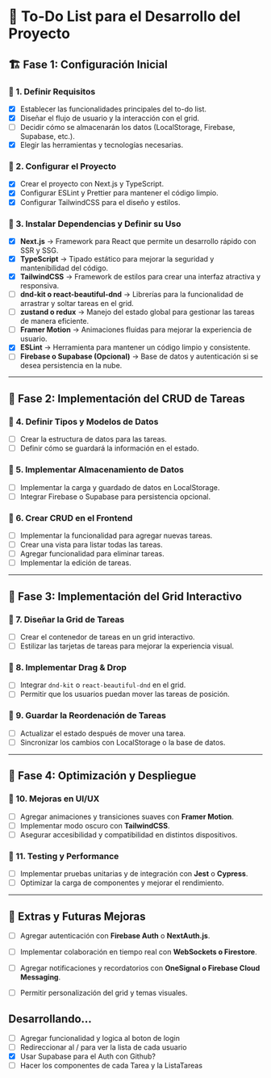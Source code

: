 # 📌 To-Do List para el Desarrollo del Proyecto

## 🏗️ Fase 1: Configuración Inicial
### 🔹 1. Definir Requisitos
- [x] Establecer las funcionalidades principales del to-do list.
- [x] Diseñar el flujo de usuario y la interacción con el grid.
- [ ] Decidir cómo se almacenarán los datos (LocalStorage, Firebase, Supabase, etc.).
- [x] Elegir las herramientas y tecnologías necesarias.

### 🔹 2. Configurar el Proyecto
- [x] Crear el proyecto con Next.js y TypeScript.
- [x] Configurar ESLint y Prettier para mantener el código limpio.
- [x] Configurar TailwindCSS para el diseño y estilos.

### 🔹 3. Instalar Dependencias y Definir su Uso
- [x] **Next.js** → Framework para React que permite un desarrollo rápido con SSR y SSG.
- [x] **TypeScript** → Tipado estático para mejorar la seguridad y mantenibilidad del código.
- [x] **TailwindCSS** → Framework de estilos para crear una interfaz atractiva y responsiva.
- [ ] **dnd-kit o react-beautiful-dnd** → Librerías para la funcionalidad de arrastrar y soltar tareas en el grid.
- [ ] **zustand o redux** → Manejo del estado global para gestionar las tareas de manera eficiente.
- [ ] **Framer Motion** → Animaciones fluidas para mejorar la experiencia de usuario.
- [x] **ESLint** → Herramienta para mantener un código limpio y consistente.
- [ ] **Firebase o Supabase (Opcional)** → Base de datos y autenticación si se desea persistencia en la nube.

---

## 📝 Fase 2: Implementación del CRUD de Tareas
### 🔹 4. Definir Tipos y Modelos de Datos
- [ ] Crear la estructura de datos para las tareas.
- [ ] Definir cómo se guardará la información en el estado.

### 🔹 5. Implementar Almacenamiento de Datos
- [ ] Implementar la carga y guardado de datos en LocalStorage.
- [ ] Integrar Firebase o Supabase para persistencia opcional.

### 🔹 6. Crear CRUD en el Frontend
- [ ] Implementar la funcionalidad para agregar nuevas tareas.
- [ ] Crear una vista para listar todas las tareas.
- [ ] Agregar funcionalidad para eliminar tareas.
- [ ] Implementar la edición de tareas.

---

## 🎨 Fase 3: Implementación del Grid Interactivo
### 🔹 7. Diseñar la Grid de Tareas
- [ ] Crear el contenedor de tareas en un grid interactivo.
- [ ] Estilizar las tarjetas de tareas para mejorar la experiencia visual.

### 🔹 8. Implementar Drag & Drop
- [ ] Integrar `dnd-kit` o `react-beautiful-dnd` en el grid.
- [ ] Permitir que los usuarios puedan mover las tareas de posición.

### 🔹 9. Guardar la Reordenación de Tareas
- [ ] Actualizar el estado después de mover una tarea.
- [ ] Sincronizar los cambios con LocalStorage o la base de datos.

---

## 🚀 Fase 4: Optimización y Despliegue
### 🔹 10. Mejoras en UI/UX
- [ ] Agregar animaciones y transiciones suaves con **Framer Motion**.
- [ ] Implementar modo oscuro con **TailwindCSS**.
- [ ] Asegurar accesibilidad y compatibilidad en distintos dispositivos.

### 🔹 11. Testing y Performance
- [ ] Implementar pruebas unitarias y de integración con **Jest** o **Cypress**.
- [ ] Optimizar la carga de componentes y mejorar el rendimiento.

---

## 🎯 Extras y Futuras Mejoras
- [ ] Agregar autenticación con **Firebase Auth** o **NextAuth.js**.
- [ ] Implementar colaboración en tiempo real con **WebSockets o Firestore**.
- [ ] Agregar notificaciones y recordatorios con **OneSignal o Firebase Cloud Messaging**.
- [ ] Permitir personalización del grid y temas visuales.



## Desarrollando...
- [ ] Agregar funcionalidad y logica al boton de login
- [ ] Redireccionar al / para ver la lista de cada usuario
- [x] Usar Supabase para el Auth con Github?
- [ ] Hacer los componentes de cada Tarea y la ListaTareas